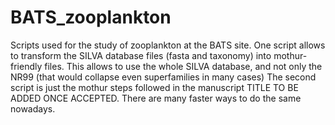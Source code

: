 # BATS_zooplankton
Scripts used for the study of zooplankton at the BATS site. 
One script allows to transform the SILVA database files (fasta and taxonomy) into mothur-friendly files. This allows to use the whole SILVA database, and not only the NR99 (that would collapse even superfamilies in many cases)
The second script is just the mothur steps followed in the manuscript TITLE TO BE ADDED ONCE ACCEPTED. There are many faster ways to do the same nowadays.
